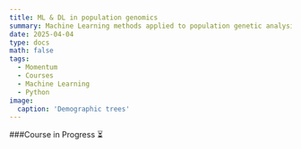 ```yaml
---
title: ML & DL in population genomics
summary: Machine Learning methods applied to population genetic analysis in Python
date: 2025-04-04
type: docs
math: false
tags:
  - Momentum 
  - Courses
  - Machine Learning
  - Python
image:
  caption: 'Demographic trees'
---
```


###Course in Progress :hourglass_flowing_sand:
